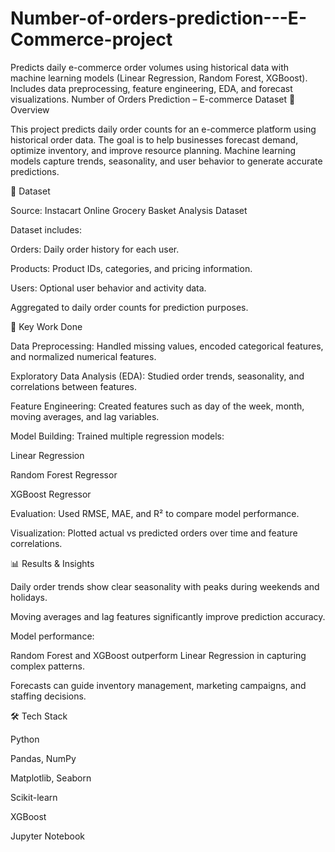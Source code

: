 # Number-of-orders-prediction---E-Commerce-project
Predicts daily e-commerce order volumes using historical data with machine learning models (Linear Regression, Random Forest, XGBoost). Includes data preprocessing, feature engineering, EDA, and forecast visualizations.
Number of Orders Prediction – E-commerce Dataset
📌 Overview

This project predicts daily order counts for an e-commerce platform using historical order data. The goal is to help businesses forecast demand, optimize inventory, and improve resource planning. Machine learning models capture trends, seasonality, and user behavior to generate accurate predictions.

📂 Dataset

Source: Instacart Online Grocery Basket Analysis Dataset

Dataset includes:

Orders: Daily order history for each user.

Products: Product IDs, categories, and pricing information.

Users: Optional user behavior and activity data.

Aggregated to daily order counts for prediction purposes.

🔎 Key Work Done

Data Preprocessing: Handled missing values, encoded categorical features, and normalized numerical features.

Exploratory Data Analysis (EDA): Studied order trends, seasonality, and correlations between features.

Feature Engineering: Created features such as day of the week, month, moving averages, and lag variables.

Model Building: Trained multiple regression models:

Linear Regression

Random Forest Regressor

XGBoost Regressor

Evaluation: Used RMSE, MAE, and R² to compare model performance.

Visualization: Plotted actual vs predicted orders over time and feature correlations.

📊 Results & Insights

Daily order trends show clear seasonality with peaks during weekends and holidays.

Moving averages and lag features significantly improve prediction accuracy.

Model performance:

Random Forest and XGBoost outperform Linear Regression in capturing complex patterns.

Forecasts can guide inventory management, marketing campaigns, and staffing decisions.

🛠 Tech Stack

Python

Pandas, NumPy

Matplotlib, Seaborn

Scikit-learn

XGBoost

Jupyter Notebook
